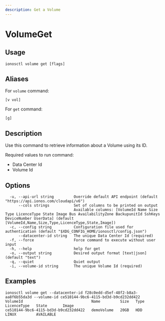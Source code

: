 ```yaml
---
description: Get a Volume
---
```


# VolumeGet

## Usage

```text
ionosctl volume get [flags]
```

## Aliases

For `volume` command:
```text
[v vol]
```

For `get` command:
```text
[g]
```

## Description

Use this command to retrieve information about a Volume using its ID.

Required values to run command:

* Data Center Id
* Volume Id

## Options

```text
  -u, --api-url string         Override default API endpoint (default "https://api.ionos.com/cloudapi/v6")
      --cols strings           Set of columns to be printed on output 
                               Available columns: [VolumeId Name Size Type LicenceType State Image Bus AvailabilityZone BackupunitId SshKeys DeviceNumber UserData] (default [VolumeId,Name,Size,Type,LicenceType,State,Image])
  -c, --config string          Configuration file used for authentication (default "$XDG_CONFIG_HOME/ionosctl/config.json")
      --datacenter-id string   The unique Data Center Id (required)
  -f, --force                  Force command to execute without user input
  -h, --help                   help for get
  -o, --output string          Desired output format [text|json] (default "text")
  -q, --quiet                  Quiet output
  -i, --volume-id string       The unique Volume Id (required)
```

## Examples

```text
ionosctl volume get --datacenter-id f28c0edd-d5ef-48f2-b8a3-aa8f6b55da3d --volume-id ce510144-9bc6-4115-bd3d-b9cd232dd422 
VolumeId                               Name         Size   Type   LicenceType   State       Image
ce510144-9bc6-4115-bd3d-b9cd232dd422   demoVolume   20GB   HDD    LINUX         AVAILABLE
```

